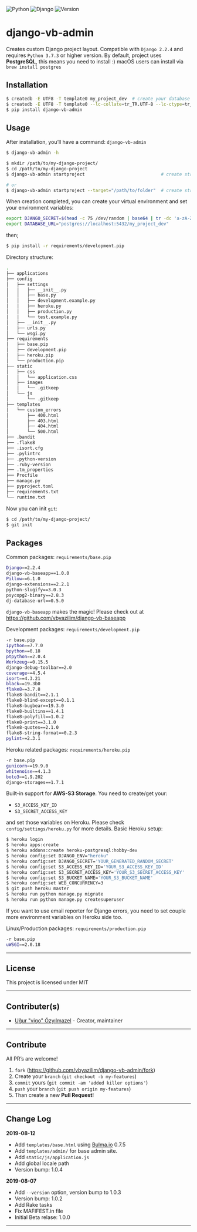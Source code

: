 ![Python](https://img.shields.io/badge/python-3.7.3-green.svg)
![Django](https://img.shields.io/badge/django-2.2.4-green.svg)
![Version](https://img.shields.io/badge/version-1.0.4-orange.svg)

# django-vb-admin

Creates custom Django project layout. Compatible with `Django 2.2.4` and
requires `Python 3.7.3` or higher version. By default, project uses **PostgreSQL**,
this means you need to install :) macOS users can install via `brew install postgres`

## Installation

```bash
$ createdb -E UTF8 -T template0 my_project_dev  # create your database
$ createdb -E UTF8 -T template0 --lc-collate=tr_TR.UTF-8 --lc-ctype=tr_TR.UTF-8 my_project_dev  # create your database with locale support
$ pip install django-vb-admin
```

## Usage

After installation, you’ll have a command: `django-vb-admin`

```bash
$ django-vb-admin -h

$ mkdir /path/to/my-django-project/
$ cd /path/to/my-django-project
$ django-vb-admin startproject                             # create structure to current working directory

# or
$ django-vb-admin startproject --target="/path/to/folder"  # create structure to given path
```

When creation completed, you can create your virtual environment and set your
environment variables:

```bash
export DJANGO_SECRET=$(head -c 75 /dev/random | base64 | tr -dc 'a-zA-Z0-9' | head -c 50)
export DATABASE_URL="postgres://localhost:5432/my_project_dev"
```

then;

```bash
$ pip install -r requirements/development.pip
```

Directory structure:

```bash
.
├── applications
├── config
│   ├── settings
│   │   ├── __init__.py
│   │   ├── base.py
│   │   ├── development.example.py
│   │   ├── heroku.py
│   │   ├── production.py
│   │   └── test.example.py
│   ├── __init__.py
│   ├── urls.py
│   └── wsgi.py
├── requirements
│   ├── base.pip
│   ├── development.pip
│   ├── heroku.pip
│   └── production.pip
├── static
│   ├── css
│   │   └── application.css
│   ├── images
│   │   └── .gitkeep
│   └── js
│       └── .gitkeep
├── templates
│   └── custom_errors
│       ├── 400.html
│       ├── 403.html
│       ├── 404.html
│       └── 500.html
├── .bandit
├── .flake8
├── .isort.cfg
├── .pylintrc
├── .python-version
├── .ruby-version
├── .tm_properties
├── Procfile
├── manage.py
├── pyproject.toml
├── requirements.txt
└── runtime.txt
```

Now you can init `git`:

```bash
$ cd /path/to/my-django-project/
$ git init
```

## Packages

Common packages: `requirements/base.pip`

```bash
Django==2.2.4
django-vb-baseapp==1.0.0
Pillow==6.1.0
django-extensions==2.2.1
python-slugify==3.0.3
psycopg2-binary==2.8.3
dj-database-url==0.5.0
```

`django-vb-baseapp` makes the magic! Please check out at https://github.com/vbyazilim/django-vb-baseapp

Development packages: `requirements/development.pip`

```bash
-r base.pip
ipython==7.7.0
bpython==0.18
ptpython==2.0.4
Werkzeug==0.15.5
django-debug-toolbar==2.0
coverage==4.5.4
isort==4.3.21
black==19.3b0
flake8==3.7.8
flake8-bandit==2.1.1
flake8-blind-except==0.1.1
flake8-bugbear==19.3.0
flake8-builtins==1.4.1
flake8-polyfill==1.0.2
flake8-print==3.1.0
flake8-quotes==2.1.0
flake8-string-format==0.2.3
pylint==2.3.1
```

Heroku related packages: `requirements/heroku.pip`

```bash
-r base.pip
gunicorn==19.9.0
whitenoise==4.1.3
boto3==1.9.202
django-storages==1.7.1
```

Built-in support for **AWS-S3 Storage**. You need to create/get your:

- `S3_ACCESS_KEY_ID`
- `S3_SECRET_ACCESS_KEY`

and set those variables on Heroku. Please check `config/settings/heroku.py`
for more details. Basic Heroku setup:

```bash
$ heroku login
$ heroku apps:create
$ heroku addons:create heroku-postgresql:hobby-dev
$ heroku config:set DJANGO_ENV="heroku"
$ heroku config:set DJANGO_SECRET='YOUR_GENERATED_RANDOM_SECRET'
$ heroku config:set S3_ACCESS_KEY_ID='YOUR_S3_ACCESS_KEY_ID'
$ heroku config:set S3_SECRET_ACCESS_KEY='YOUR_S3_SECRET_ACCESS_KEY'
$ heroku config:set S3_BUCKET_NAME='YOUR_S3_BUCKET_NAME'
$ heroku config:set WEB_CONCURRENCY=3
$ git push heroku master
$ heroku run python manage.py migrate
$ heroku run python manage.py createsuperuser
```

If you want to use email reporter for Django errors, you need to set couple
more environment variables on Heroku side too.

Linux/Production packages: `requirements/production.pip`

```bash
-r base.pip
uWSGI==2.0.18
```

---

## License

This project is licensed under MIT

---

## Contributer(s)

* [Uğur "vigo" Özyılmazel](https://github.com/vigo) - Creator, maintainer

---

## Contribute

All PR’s are welcome!

1. `fork` (https://github.com/vbyazilim/django-vb-admin/fork)
1. Create your `branch` (`git checkout -b my-features`)
1. `commit` yours (`git commit -am 'added killer options'`)
1. `push` your `branch` (`git push origin my-features`)
1. Than create a new **Pull Request**!

---

## Change Log

**2019-08-12**

- Add `templates/base.html` using [Bulma.io][bulma] 0.7.5
- Add `templates/admin/` for base admin site.
- Add `static/js/application.js`
- Add global locale path
- Version bump: 1.0.4


**2019-08-07**

- Add `--version` option, version bump to 1.0.3
- Version bump: 1.0.2
- Add Rake tasks
- Fix MAFIFEST.in file
- Initial Beta relase: 1.0.0

---

[bulma]: https://bulma.io
